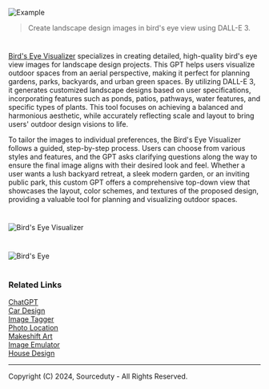 ![Example](https://github.com/user-attachments/assets/e7cfaaa7-2505-44da-8de9-de41cba48643)

> Create landscape design images in bird's eye view using DALL-E 3.

#

[Bird's Eye Visualizer](https://chatgpt.com/g/g-YRZGYo8ij-bird-s-eye-visualizer) specializes in creating detailed, high-quality bird's eye view images for landscape design projects. This GPT helps users visualize outdoor spaces from an aerial perspective, making it perfect for planning gardens, parks, backyards, and urban green spaces. By utilizing DALL-E 3, it generates customized landscape designs based on user specifications, incorporating features such as ponds, patios, pathways, water features, and specific types of plants. This tool focuses on achieving a balanced and harmonious aesthetic, while accurately reflecting scale and layout to bring users' outdoor design visions to life.

To tailor the images to individual preferences, the Bird's Eye Visualizer follows a guided, step-by-step process. Users can choose from various styles and features, and the GPT asks clarifying questions along the way to ensure the final image aligns with their desired look and feel. Whether a user wants a lush backyard retreat, a sleek modern garden, or an inviting public park, this custom GPT offers a comprehensive top-down view that showcases the layout, color schemes, and textures of the proposed design, providing a valuable tool for planning and visualizing outdoor spaces.

#

![Bird's Eye Visualizer](https://github.com/user-attachments/assets/866c05ed-41cb-4fcd-86bd-ecd3a3c21379)

#

![Bird's Eye](https://github.com/user-attachments/assets/ad972f51-c16b-4cd5-89c8-ab819ad116a3)

#
### Related Links

[ChatGPT](https://github.com/sourceduty/ChatGPT)
<br>
[Car Design](https://github.com/sourceduty/Car_Design)
<br>
[Image Tagger](https://github.com/sourceduty/Image_Tagger)
<br>
[Photo Location](https://github.com/sourceduty/Photo_Location)
<br>
[Makeshift Art](https://github.com/sourceduty/Makeshift_DALL-E_3)
<br>
[Image Emulator](https://github.com/sourceduty/Image_Emulator)
<br>
[House Design](https://github.com/sourceduty/House_Design)

***
Copyright (C) 2024, Sourceduty - All Rights Reserved.
